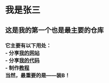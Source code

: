 <html>
<h1>我是张三</h1>
<h2>这是我的<strong>第一个</strong>也是最主要的仓库</h2>
<h3>
它主要有以下用处：<br>
    - 分享<a href='https://zhs141.github.io'>我的网站</a><br>
    - 分享<a href='https://zhs141.github.io/file'>我的代码</a><br>
    - 制作<a href='https://zhs141.github.io/Python_Teach'>教程</a><br>
当然，最重要的是——装B！
</h3>
</html>
